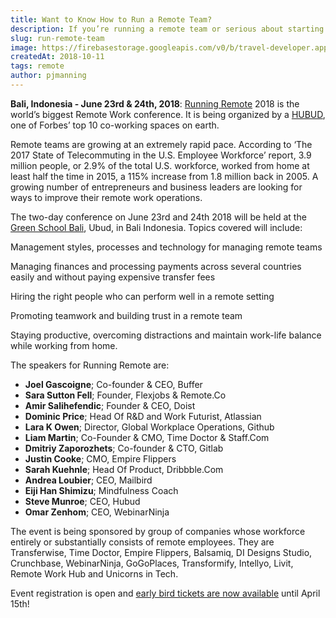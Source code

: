 ```yaml
---
title: Want to Know How to Run a Remote Team?
description: If you’re running a remote team or serious about starting one, this is the conference for you. The Running Remote Conference 2018 is carefully curated to teach you next-level, actionable strategies and tactics you can utilize the very next day to manage & grow your remote team.
slug: run-remote-team
image: https://firebasestorage.googleapis.com/v0/b/travel-developer.appspot.com/o/posts%2Frun-remote-team%2Fremote-team.jpg?alt=media&token=c4cce108-c5d0-4ef0-a82c-a2df3fd4efe1
createdAt: 2018-10-11
tags: remote
author: pjmanning
---
```


**Bali, Indonesia - June 23rd & 24th, 2018**: [Running Remote](http://www.runningremote.com/) 2018 is the world’s biggest Remote Work conference. It is being organized by a [HUBUD](http://www.hubud.org/), one of Forbes’ top 10 co-working spaces on earth.

Remote teams are growing at an extremely rapid pace. According to ‘The 2017 State of Telecommuting in the U.S. Employee Workforce’ report, 3.9 million people, or 2.9% of the total U.S. workforce, worked from home at least half the time in 2015, a 115% increase from 1.8 million back in 2005. A growing number of entrepreneurs and business leaders are looking for ways to improve their remote work operations.

The two-day conference on June 23rd and 24th 2018 will be held at the [Green School Bali](https://www.greenschool.org/), Ubud, in Bali Indonesia. Topics covered will include:

Management styles, processes and technology for managing remote teams

Managing finances and processing payments across several countries easily and without paying expensive transfer fees

Hiring the right people who can perform well in a remote setting

Promoting teamwork and building trust in a remote team

Staying productive, overcoming distractions and maintain work-life balance while working from home.

The speakers for Running Remote are:

-   **Joel Gascoigne**; Co-founder & CEO, Buffer
-   **Sara Sutton Fell**; Founder, Flexjobs & Remote.Co
-   **Amir Salihefendic**; Founder & CEO, Doist
-   **Dominic Price**; Head Of R&D and Work Futurist, Atlassian
-   **Lara K Owen**; Director, Global Workplace Operations, Github
-   **Liam Martin**; Co-Founder & CMO, Time Doctor & Staff.Com
-   **Dmitriy Zaporozhets**; Co-founder & CTO, Gitlab
-   **Justin Cooke**; CMO, Empire Flippers
-   **Sarah Kuehnle**; Head Of Product, Dribbble.Com
-   **Andrea Loubier**; CEO, Mailbird
-   **Eiji Han Shimizu**; Mindfulness Coach
-   **Steve Munroe**; CEO, Hubud
-   **Omar Zenhom**; CEO, WebinarNinja

The event is being sponsored by group of companies whose workforce entirely or substantially consists of remote employees. They are Transferwise, Time Doctor, Empire Flippers, Balsamiq, DI Designs Studio, Crunchbase, WebinarNinja, GoGoPlaces, Transformify, Intellyo, Livit, Remote Work Hub and Unicorns in Tech.

Event registration is open and [early bird tickets are now available](https://runningremote.com/product/early-bird-single-ticket/) until April 15th!
